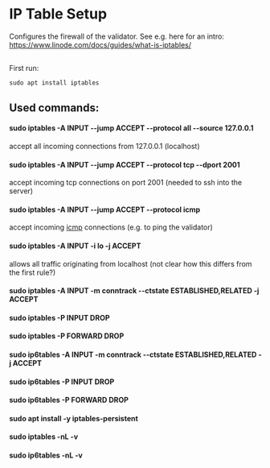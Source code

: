 # IP Table Setup
Configures the firewall of the validator. See e.g. here for an intro: https://www.linode.com/docs/guides/what-is-iptables/
##
First run:

`sudo apt install iptables`

## Used commands:

#### sudo iptables -A INPUT --jump ACCEPT --protocol all --source 127.0.0.1
accept all incoming connections from 127.0.0.1 (localhost)
#### sudo iptables -A INPUT --jump ACCEPT --protocol tcp --dport 2001
accept incoming tcp connections on port 2001 (needed to ssh into the server)
#### sudo iptables -A INPUT --jump ACCEPT --protocol icmp
accept incoming [icmp](https://en.wikipedia.org/wiki/Internet_Control_Message_Protocol) connections (e.g. to ping the validator)
#### sudo iptables -A INPUT -i lo -j ACCEPT
allows all traffic originating from localhost (not clear how this differs from the first rule?)
#### sudo iptables -A INPUT -m conntrack --ctstate ESTABLISHED,RELATED -j ACCEPT
#### sudo iptables -P INPUT DROP
#### sudo iptables -P FORWARD DROP
#### sudo ip6tables -A INPUT -m conntrack --ctstate ESTABLISHED,RELATED -j ACCEPT
#### sudo ip6tables -P INPUT DROP
#### sudo ip6tables -P FORWARD DROP
#### sudo apt install -y iptables-persistent
#### sudo iptables -nL -v
#### sudo ip6tables -nL -v
